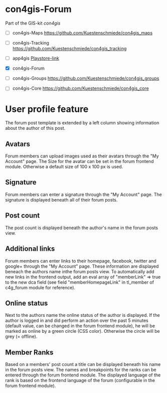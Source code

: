 con4gis-Forum
=============

Part of the GIS-kit *con4gis*

- [ ] con4gis-Maps https://github.com/Kuestenschmiede/con4gis_maps
- [ ] con4gis-Tracking https://github.com/Kuestenschmiede/con4gis_tracking
- [ ] app4gis [Playstore-link](https://play.google.com/store/apps/details?id=org.con4gis.app4gis_tracking)
- [x] con4gis-Forum
- [ ] con4gis-Groups https://github.com/Kuestenschmiede/con4gis_groups
- [ ] con4gis-Core https://github.com/Kuestenschmiede/con4gis_core


User profile feature
====================

The forum post template is extended by a left column showing information about the author of this post.


## Avatars

Forum members can upload images used as their avatars through the "My Account" page.
The Size for the avatar can be set in the forum frontend module.
Otherwise a default size of 100 x 100 px is used.

## Signature

Forum members can enter a signature through the "My Account" page.
The signature is displayed beneath all of their forum posts.

## Post count

The post count is displayed beneath the author's name in the forum posts view.

## Additional links

Forum members can enter links to their homepage, facebook, twitter and google+ through the "My Account" page.
These information are displayed beneach the authors name inthe forum posts view.
To automatically add new links in the frontend output, add an eval array of "memberLink" => true to the new dca field 
(see field "memberHomepageLink" in tl_member of c4g_forum module for reference).

## Online status

Next to the authors name the online status of the author is displayed.
If the author is logged in and did perform an action over the past 5 minutes (default value, can be changed in the forum frontend module),
he will be marked as online by a green circle (CSS color). Otherwise the circle will be grey (= offline).

## Member Ranks

Based on a members' post count a title can be displayed beneath his name in the forum posts view.
The names and breakpoints for the ranks can be entered through the forum frontend module.
The displayed language of the rank is based on the frontend language of the forum (configurable in the forum frontend module).